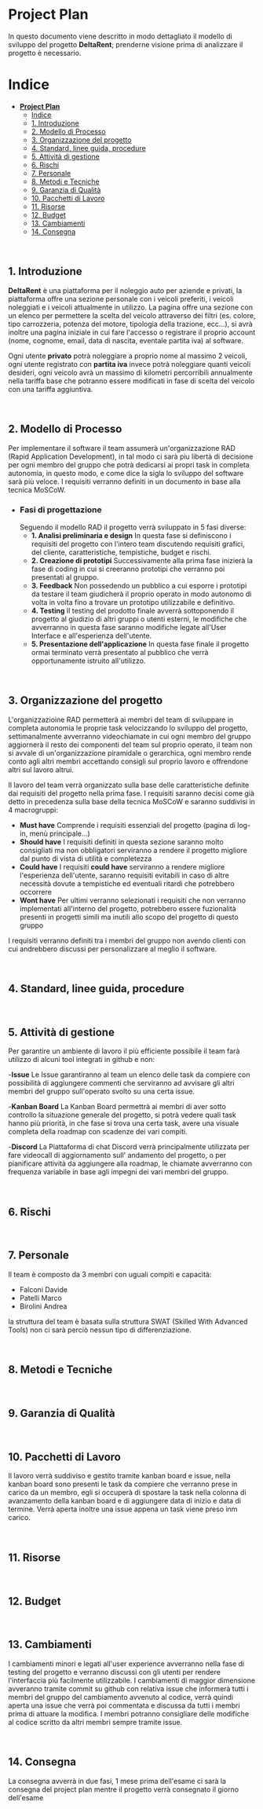 # **Project Plan**
In questo documento viene descritto in modo dettagliato il modello di sviluppo del progetto **DeltaRent**; prenderne visione prima di analizzare il progetto è necessario.

# Indice
- [**Project Plan**](#project-plan)
  - [Indice](#indice)
  - [1. Introduzione](#1-introduzione)
  - [2. Modello di Processo](#2-modello-di-processo)
  - [3. Organizzazione del progetto](#3-organizzazione-del-progetto)
  - [4. Standard, linee guida, procedure](#4-standard-linee-guida-procedure)
  - [5. Attività di gestione](#5-attività-di-gestione)
  - [6. Rischi](#6-rischi)
  - [7. Personale](#7-personale)
  - [8. Metodi e Tecniche](#8-metodi-e-tecniche)
  - [9. Garanzia di Qualità](#9-garanzia-di-qualità)
  - [10. Pacchetti di Lavoro](#10-pacchetti-di-lavoro)
  - [11. Risorse](#11-risorse)
  - [12. Budget](#12-budget)
  - [13. Cambiamenti](#13-cambiamenti)
  - [14. Consegna](#14-consegna)

&nbsp;
## 1. Introduzione
**DeltaRent** è una piattaforma per il noleggio auto per aziende e privati, la piattaforma offre una sezione personale con i veicoli preferiti, i veicoli noleggiati e i veicoli attualmente in utilizzo. La pagina offre una sezione con un elenco per permettere la scelta del veicolo attraverso dei filtri (es. colore, tipo carrozzeria, potenza del motore, tipologia della trazione, ecc...), si avrà inoltre una pagina iniziale in cui fare l'accesso o registrare il proprio account (nome, cognome, email, data di nascita, eventale partita iva) al software. 

Ogni utente **privato** potrà noleggiare a proprio nome al massimo 2 veicoli,
ogni utente registrato con **partita iva** invece potrà noleggiare quanti veicoli desideri, ogni veicolo avrà un massimo di kilometri percorribili annualmente nella tariffa base che potranno essere modificati in fase di scelta del veicolo con una tariffa aggiuntiva.

&nbsp;
## 2. Modello di Processo
Per implementare il software il team assumerà un'organizzazione RAD (Rapid Application Development), in tal modo ci sarà piu libertà di decisione per ogni membro del gruppo che potrà dedicarsi ai propri task in completa autonomia, in questo modo, e come dice la sigla lo sviluppo del software sarà più veloce. I requisiti verranno definiti in un documento in base alla tecnica MoSCoW.

- ### Fasi di progettazione
  Seguendo il modello RAD il progetto verrà sviluppato in 5 fasi diverse:
    - **1. Analisi preliminaria e design** 
      In questa fase si definiscono i requisiti del progetto con l'intero team discutendo requisiti grafici, del cliente, caratteristiche, tempistiche, budget e rischi.
    - **2. Creazione di prototipi** 
      Successivamente alla prima fase inizierà la fase di coding in cui si creeranno prototipi che verranno poi presentati al gruppo.
    - **3. Feedback**
      Non possedendo un pubblico a cui esporre i prototipi da testare il team giudicherà il proprio operato in modo autonomo di volta in volta fino a trovare un prototipo utilizzabile e definitivo.
    - **4. Testing**
      Il testing del prodotto finale avverrà sottoponendo il progetto al giudizio di altri gruppi o utenti esterni, le modifiche che avverranno in questa fase saranno modifiche legate all'User Interface e all'esperienza dell'utente.
    - **5. Presentazione dell'applicazione**
      In questa fase finale il progetto ormai terminato verrà presentato al pubblico che verrà opportunamente istruito all'utilizzo.
      
&nbsp;
## 3. Organizzazione del progetto
L'organizzazioine RAD permetterà ai membri del team di sviluppare in completa autonomia le proprie task velocizzando lo sviluppo del progetto, settimanalmente avverranno videochiamate in cui ogni membro del gruppo aggiornerà il resto dei componenti del team sul proprio operato, il team non si avvale di un'organizzazione piramidale o gerarchica, ogni membro rende conto agli altri membri accettando consigli sul proprio lavoro e offrendone altri sul lavoro altrui.

Il lavoro del team verrà organizzato sulla base delle caratteristiche definite dai requisiti del progetto nella prima fase. I requisiti saranno decisi come già detto in precedenza sulla base della tecnica MoSCoW e saranno suddivisi in 4 macrogruppi:
- **Must have**
    Comprende i requisiti essenziali del progetto (pagina di log-in, menù principale...)
- **Should have**
    I requisiti definiti in questa sezione saranno molto consigliati ma non obbligatori serviranno a rendere il progetto migliore dal punto di vista di utilità e completezza
- **Could have**
    I requisiti **could have** serviranno a rendere migliore l'esperienza dell'utente, saranno requisiti evitabili in caso di altre necessità dovute a tempistiche ed eventuali ritardi che potrebbero occorrere
- **Wont have**
    Per ultimi verranno selezionati i requisiti che non verranno implementati all'interno del progetto, potrebbero essere fuzionalità presenti in progetti simili ma inutili allo scopo del progetto di questo gruppo

I requisiti verranno definiti tra i membri del gruppo non avendo clienti con cui andrebbero discussi per personalizzare al meglio il software.

&nbsp;
## 4. Standard, linee guida, procedure



&nbsp;
## 5. Attività di gestione

Per garantire un ambiente di lavoro il più efficiente possibile il team farà utilizzo di alcuni tool integrati in github e non:

  -**Issue** 
  Le Issue garantiranno al team un elenco delle task da compiere con possibilità di aggiungere commenti che serviranno ad avvisare gli altri membri del gruppo sull'operato svolto su una certa issue.
  
  -**Kanban Board**
  La Kanban Board permettrà ai membri di aver sotto controllo la situazione generale del progetto, si potrà vedere quali task hanno più priorità, in che fase si trova una certa task, avere una visuale completa della 
   roadmap con scadenze dei vari compiti.
  
  -**Discord**
  La Piattaforma di chat Discord verrà principalmente utilizzata per fare videocall di aggiornamento sull' andamento del progetto, o per pianificare attività da aggiungere alla roadmap, le chiamate avverranno con       frequenza variabile in base agli impegni dei vari membri del gruppo.

&nbsp;
## 6. Rischi

&nbsp;
## 7. Personale
Il team è composto da 3 membri con uguali compiti e capacità:

  - Falconi Davide 
  - Patelli Marco
  - Birolini Andrea

la struttura del team è basata sulla struttura SWAT (Skilled With Advanced Tools) non ci sarà perciò nessun tipo di differenziazione.

&nbsp;
## 8. Metodi e Tecniche

&nbsp;
## 9. Garanzia di Qualità

&nbsp;
## 10. Pacchetti di Lavoro
Il lavoro verrà suddiviso e gestito tramite kanban board e issue, nella kanban board sono presenti le task da compiere che verranno prese in carico da un membro, egli si occuperà di spostare la task nella colonna di avanzamento della kanban board e di aggiungere data di inizio e data di termine. Verrà aperta inoltre una issue appena un task viene preso inm carico.

&nbsp;
## 11. Risorse



&nbsp;
## 12. Budget



&nbsp;
## 13. Cambiamenti 
I cambiamenti minori e legati all'user experience avverranno nella fase di testing del progetto e verranno discussi con gli utenti per rendere l'interfaccia più facilmente utilizzabile. I cambiamenti di maggior dimensione avveranno tramite commit su github con relativa issue che informerà tutti i membri del gruppo del cambiamento avvenuto al codice, verrà quindi aperta una issue che verrà poi commentata e discussa da tutti i membri prima di attuare la modifica. I membri potranno consigliare delle modifiche al codice scritto da altri membri sempre tramite issue.

&nbsp;
## 14. Consegna
La consegna avverrà in due fasi, 1 mese prima dell'esame ci sarà la consegna del project plan mentre il progetto verrà consegnato il giorno dell'esame 
